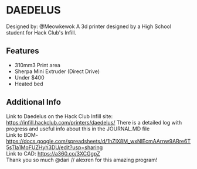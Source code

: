 # DAEDELUS
Designed by: @Meowkewok
A 3d printer designed by a High School student for Hack Club's Infill.  
## Features
- 310mm3 Print area
- Sherpa Mini Extruder (Direct Drive)
- Under $400
- Heated bed
## Additional Info
Link to Daedelus on the Hack Club Infill site: https://infill.hackclub.com/printers/daedelus/
There is a detailed log with progress and useful info about this in the JOURNAL.MD file  
Link to BOM- https://docs.google.com/spreadsheets/d/1hZlX8M_wxNlEcmAArnw9ARre6T5sTla1MoFUZHyh3DU/edit?usp=sharing  
Link to CAD: https://a360.co/3XCGgpZ   
Thank you so much @dari // alexren for this amazing program!  
 
